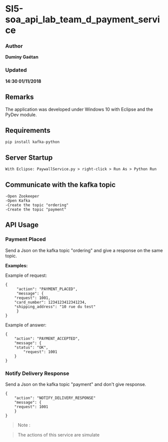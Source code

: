 # SI5-soa_api_lab_team_d_payment_service

### Author
__Duminy Gaétan__
### Updated
__14:30 01/11/2018__

## Remarks

The application was developed under Windows 10 with Eclipse and the PyDev module.

## Requirements

```
pip install kafka-python
```

## Server Startup

```
With Eclipse: PaywallService.py > right-click > Run As > Python Run
```

## Communicate with the kafka topic

```
-Open Zookeeper
-Open Kafka
-Create the topic "ordering"
-Create the topic "payment"
```

## API Usage

### Payment Placed

Send a Json on the kafka topic "ordering" and give a response on the same topic.

**Examples:**

Example of request:

```
{	
     "action": "PAYMENT_PLACED",
     "message": {
	"request": 1001,
	"card_number": 1234123412341234,
	"shipping_address": "10 rue du test"
     }
}
```

Example of answer:
```
{
    "action": "PAYMENT_ACCEPTED",
    "message": {
	"status": "OK",
    	"request": 1001
    }
}
```

### Notify Delivery Response

Send a Json on the kafka topic "payment" and don't give response.

```
{	
    "action": "NOTIFY_DELIVERY_RESPONSE"
    "message": {
	"request": 1001
    }
}
```

> Note :

> The actions of this service are simulate

